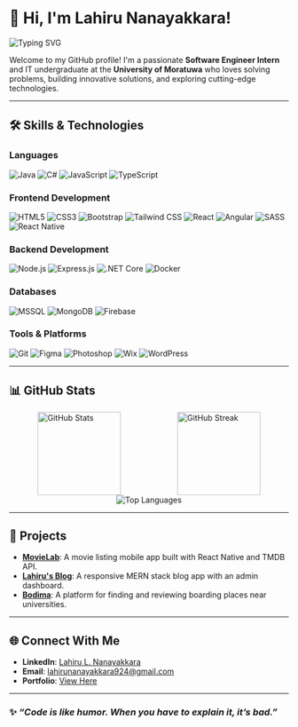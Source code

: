 # 👋 Hi, I'm Lahiru Nanayakkara!

![Typing SVG](https://readme-typing-svg.herokuapp.com?font=Fira+Code&size=24&pause=1000&color=F75C7E&width=435&lines=Software+Engineer+Intern;Freelancer+%7C+Problem+Solver;Frontend+%7C+Backend+%7C+Mobile+Developer;Always+Learning+New+Tech!+💻)

Welcome to my GitHub profile! I'm a passionate **Software Engineer Intern** and IT undergraduate at the **University of Moratuwa** who loves solving problems, building innovative solutions, and exploring cutting-edge technologies.

---

## 🛠 **Skills & Technologies**

### **Languages**
<div>
  <img src="https://img.shields.io/badge/Java-%23007396.svg?style=for-the-badge&logo=java&logoColor=white" alt="Java">
  <img src="https://img.shields.io/badge/C%23-%23239120.svg?style=for-the-badge&logo=c-sharp&logoColor=white" alt="C#">
  <img src="https://img.shields.io/badge/JavaScript-%23F7DF1E.svg?style=for-the-badge&logo=javascript&logoColor=black" alt="JavaScript">
  <img src="https://img.shields.io/badge/TypeScript-%233178C6.svg?style=for-the-badge&logo=typescript&logoColor=white" alt="TypeScript">
</div>

### **Frontend Development**
<div>
  <img src="https://img.shields.io/badge/HTML5-%23E34F26.svg?style=for-the-badge&logo=html5&logoColor=white" alt="HTML5">
  <img src="https://img.shields.io/badge/CSS3-%231572B6.svg?style=for-the-badge&logo=css3&logoColor=white" alt="CSS3">
  <img src="https://img.shields.io/badge/Bootstrap-%237952B3.svg?style=for-the-badge&logo=bootstrap&logoColor=white" alt="Bootstrap">
  <img src="https://img.shields.io/badge/Tailwind_CSS-%2338B2AC.svg?style=for-the-badge&logo=tailwind-css&logoColor=white" alt="Tailwind CSS">
  <img src="https://img.shields.io/badge/React-%2361DAFB.svg?style=for-the-badge&logo=react&logoColor=black" alt="React">
  <img src="https://img.shields.io/badge/Angular-%23DD0031.svg?style=for-the-badge&logo=angular&logoColor=white" alt="Angular">
  <img src="https://img.shields.io/badge/SASS-%23CC6699.svg?style=for-the-badge&logo=sass&logoColor=white" alt="SASS">
  <img src="https://img.shields.io/badge/React_Native-%2361DAFB.svg?style=for-the-badge&logo=react&logoColor=black" alt="React Native">
</div>

### **Backend Development**
<div>
  <img src="https://img.shields.io/badge/Node.js-%23339933.svg?style=for-the-badge&logo=node.js&logoColor=white" alt="Node.js">
  <img src="https://img.shields.io/badge/Express.js-%23000000.svg?style=for-the-badge&logo=express&logoColor=white" alt="Express.js">
  <img src="https://img.shields.io/badge/.NET-%23512BD4.svg?style=for-the-badge&logo=dotnet&logoColor=white" alt=".NET Core">
  <img src="https://img.shields.io/badge/Docker-%232496ED.svg?style=for-the-badge&logo=docker&logoColor=white" alt="Docker">
</div>

### **Databases**
<div>
  <img src="https://img.shields.io/badge/Microsoft_SQL_Server-%23CC2927.svg?style=for-the-badge&logo=microsoft-sql-server&logoColor=white" alt="MSSQL">
  <img src="https://img.shields.io/badge/MongoDB-%2347A248.svg?style=for-the-badge&logo=mongodb&logoColor=white" alt="MongoDB">
  <img src="https://img.shields.io/badge/Firebase-%23FFCA28.svg?style=for-the-badge&logo=firebase&logoColor=black" alt="Firebase">
</div>

### **Tools & Platforms**
<div>
  <img src="https://img.shields.io/badge/Git-%23F05032.svg?style=for-the-badge&logo=git&logoColor=white" alt="Git">
  <img src="https://img.shields.io/badge/Figma-%23F24E1E.svg?style=for-the-badge&logo=figma&logoColor=white" alt="Figma">
  <img src="https://img.shields.io/badge/Adobe%20Photoshop-%2331A8FF.svg?style=for-the-badge&logo=adobephotoshop&logoColor=white" alt="Photoshop">
  <img src="https://img.shields.io/badge/Wix-%23000000.svg?style=for-the-badge&logo=wix&logoColor=white" alt="Wix">
  <img src="https://img.shields.io/badge/WordPress-%2321759B.svg?style=for-the-badge&logo=wordpress&logoColor=white" alt="WordPress">
</div>

---

## 📊 **GitHub Stats**

<div style="display: flex; justify-content: space-around;">
  <img src="https://github-readme-stats.vercel.app/api?username=LahiruNanayakkara&show_icons=true&theme=radical" alt="GitHub Stats" height="150px">
  <img src="https://github-readme-streak-stats.herokuapp.com?user=LahiruNanayakkara&theme=radical&hide_border=true" alt="GitHub Streak" height="150px">
</div>

<div style="display: flex; justify-content: center;">
  <img src="https://github-readme-stats.vercel.app/api/top-langs/?username=LahiruNanayakkara&layout=compact&theme=radical" alt="Top Languages">
</div>

---

## 🚀 **Projects**

- **[MovieLab](https://github.com/LahiruNanayakkara/MovieLab)**: A movie listing mobile app built with React Native and TMDB API.
- **[Lahiru's Blog](https://github.com/LahiruNanayakkara/mern-blog)**: A responsive MERN stack blog app with an admin dashboard.
- **[Bodima](https://github.com/Bodima-Boarding-Places-Tracking-System)**: A platform for finding and reviewing boarding places near universities.

---

## 🌐 **Connect With Me**

- **LinkedIn**: [Lahiru L. Nanayakkara](https://www.linkedin.com/in/lahiru-l-nanayakkara)
- **Email**: [lahirunanayakkara924@gmail.com](mailto:lahirunanayakkara924@gmail.com)
- **Portfolio**: [View Here](https://www.designcrowd.com/designer/1360296/lahiru-nanayakkara)

---

### ✨ _“Code is like humor. When you have to explain it, it’s bad.”_

